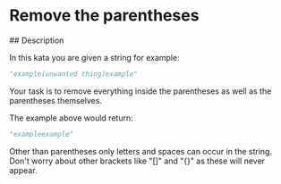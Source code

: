 # Remove the parentheses

## Description

In this kata you are given a string for example:

```python
"example(unwanted thing)example"
```

Your task is to remove everything inside the parentheses as well as the parentheses themselves.

The example above would return:

```python
"exampleexample"
```

Other than parentheses only letters and spaces can occur in the string. Don't worry about other brackets like "[]" and "{}" as these will never appear.
